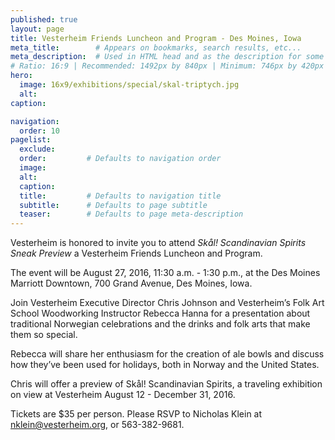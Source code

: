```yaml
---
published: true
layout: page
title: Vesterheim Friends Luncheon and Program - Des Moines, Iowa
meta_title:        # Appears on bookmarks, search results, etc...
meta_description:  # Used in HTML head and as the description for some search engines
# Ratio: 16:9 | Recommended: 1492px by 840px | Minimum: 746px by 420px
hero:
  image: 16x9/exhibitions/special/skal-triptych.jpg
  alt: 
caption: 

navigation:
  order: 10
pagelist:
  exclude:
  order:         # Defaults to navigation order  
  image:
  alt:
  caption:
  title:         # Defaults to navigation title
  subtitle:      # Defaults to page subtitle
  teaser:        # Defaults to page meta-description   
---
```

Vesterheim is honored to invite you to attend _Skål! Scandinavian Spirits Sneak Preview_ a Vesterheim Friends Luncheon and Program.

The event will be August 27, 2016, 11:30 a.m. - 1:30 p.m., at the Des Moines Marriott Downtown, 700 Grand Avenue, Des Moines, Iowa.

Join Vesterheim Executive Director Chris Johnson and Vesterheim’s Folk Art School Woodworking Instructor Rebecca Hanna for a presentation about traditional Norwegian celebrations and the drinks and folk arts that make them so special.

Rebecca will share her enthusiasm for the creation of ale bowls and discuss how they’ve been used for holidays, both in Norway and the United States.

Chris will offer a preview of Skål! Scandinavian Spirits, a traveling exhibition on view at Vesterheim August 12 - December 31, 2016.

Tickets are $35 per person. Please RSVP to Nicholas Klein at [nklein@vesterheim.org](mailto:nklein@vesterheim.org), or 563-382-9681.